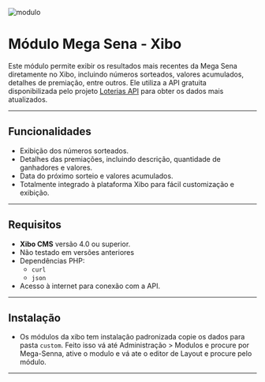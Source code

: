 ![modulo](https://raw.githubusercontent.com/henriquelucas/Modulo-Mega-Senna-Xibo/refs/heads/main/Captura%20de%20tela%202025-01-07%20210403.png)


# Módulo Mega Sena - Xibo

Este módulo permite exibir os resultados mais recentes da Mega Sena diretamente no Xibo, incluindo números sorteados, valores acumulados, detalhes de premiação, entre outros. Ele utiliza a API gratuita disponibilizada pelo projeto [Loterias API](https://github.com/guidi/loteria_api) para obter os dados mais atualizados.

---

## Funcionalidades
- Exibição dos números sorteados.
- Detalhes das premiações, incluindo descrição, quantidade de ganhadores e valores.
- Data do próximo sorteio e valores acumulados.
- Totalmente integrado à plataforma Xibo para fácil customização e exibição.

---

## Requisitos
- **Xibo CMS** versão 4.0 ou superior.
- Não testado em versões anteriores
- Dependências PHP: 
  - `curl`
  - `json`
- Acesso à internet para conexão com a API.

---
## Instalação
- Os módulos da xibo tem instalação padronizada copie os dados para pasta `custom`. Feito isso  vá até Administração > Modulos e procure por Mega-Senna, ative o modulo e vá ate o editor de Layout e procure pelo módulo.


---
